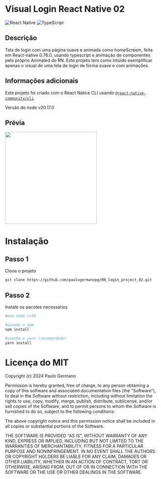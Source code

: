 # Visual Login React Native 02
![React Native](https://img.shields.io/badge/react_native-%2320232a.svg?style=for-the-badge&logo=react&logoColor=%2361DAFB)
![TypeScript](https://img.shields.io/badge/typescript-%23007ACC.svg?style=for-the-badge&logo=typescript&logoColor=white)
## Descrição
Tela de login com uma página suave e animada como homeScreem, feita em React-native 0.76.0, usando typescript e animação de componentes pelo próprio Animated do RN. Este projeto tem como intúido exemplificar apenas o visual de uma tela de login de forma suave e com animações.

## Informações adicionais
Este projeto foi criado com o React Natice CLI usando [`@react-native-community/cli`](https://github.com/react-native-community/cli).

Versão do node v20.17.0

## Prévia
<img src="lp02.gif" width="300" />

# Instalação
## Passo 1
Clone o projeto
```bash
git clone https://github.com/paulogermanopg/RN_login_project_02.git
```
## Passo 2
Instale os pacotes necessários
```bash
#use node =>18

#usando o npm
npm install

#usando o yarn (recomendado)
yarn install
```
# Licença do MIT
Copyright (c) 2024 Paulo Germano

Permission is hereby granted, free of charge, to any person obtaining a copy
of this software and associated documentation files (the "Software"), to deal
in the Software without restriction, including without limitation the rights
to use, copy, modify, merge, publish, distribute, sublicense, and/or sell
copies of the Software, and to permit persons to whom the Software is
furnished to do so, subject to the following conditions:

The above copyright notice and this permission notice shall be included in all
copies or substantial portions of the Software.

THE SOFTWARE IS PROVIDED "AS IS", WITHOUT WARRANTY OF ANY KIND, EXPRESS OR
IMPLIED, INCLUDING BUT NOT LIMITED TO THE WARRANTIES OF MERCHANTABILITY,
FITNESS FOR A PARTICULAR PURPOSE AND NONINFRINGEMENT. IN NO EVENT SHALL THE
AUTHORS OR COPYRIGHT HOLDERS BE LIABLE FOR ANY CLAIM, DAMAGES OR OTHER
LIABILITY, WHETHER IN AN ACTION OF CONTRACT, TORT OR OTHERWISE, ARISING FROM,
OUT OF OR IN CONNECTION WITH THE SOFTWARE OR THE USE OR OTHER DEALINGS IN THE
SOFTWARE.
